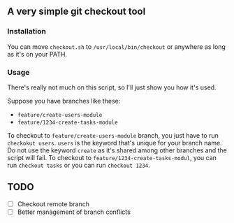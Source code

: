 ## A very simple git checkout tool

### Installation
You can move `checkout.sh` to `/usr/local/bin/checkout` or anywhere as long as it's on your PATH.

### Usage
There's really not much on this script, so I'll just show you how it's used.

Suppose you have branches like these:
- `feature/create-users-module`
- `feature/1234-create-tasks-module`

To checkout to `feature/create-users-module` branch, you just have to run `checkokut users`. `users` is the keyword that's unique for your branch name. Do not use the keyword `create` as it's shared among other branches and the script will fail.
To checkout to `feature/1234-create-tasks-modul`, you can run `checkout tasks` or you can run `checkout 1234`.

## TODO
- [ ] Checkout remote branch
- [ ] Better management of branch conflicts
